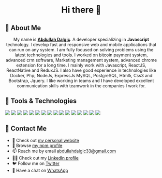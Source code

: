 <h1 align="center">Hi there 👋</h1>

<!--
**AbdullahDalgic/AbdullahDalgic** is a ✨ _special_ ✨ repository because its `README.md` (this file) appears on your GitHub profile.

Here are some ideas to get you started:

- 🔭 I’m currently working on ...
- 🌱 I’m currently learning ...
- 👯 I’m looking to collaborate on ...
- 🤔 I’m looking for help with ...
- 💬 Ask me about ...
- 📫 How to reach me: ...
- 😄 Pronouns: ...
- ⚡ Fun fact: ...
-->
## 📖 About Me
<p align="center">
 My name is <a href="https://abdullahdalgic.com.tr"><strong>Abdullah Dalgic</strong></a>. A developer specializing in <strong>Javascript</strong> technology. I develop fast and responsive web and mobile applications that can run on any system. I am fully focused on solving problems using the latest technologies and tools. I worked on bitcoin payment system, advanced crm software, Marketing management system, advanced chrome extension for a long time. I mainly work with Javascript, ReactJS, ReactNative and ReduxJS. I also have good experience in technologies like Docker, Php, NodeJs, ExpressJs MySQL, PostgreSQL, Html5, Css3 and Bootstrap, Jquery. I like working in teams and I have developed excellent communication skills with teamwork in the companies I work for.
</p>

## 🔧 Tools & Technologies 
![](https://img.shields.io/badge/Code-JavaScript-informational?style=flat&logo=JavaScript&logoColor=F7DF1E&color=9cf) ![](https://img.shields.io/badge/Code-Typescript-informational?style=flat&logo=Typescript&logoColor=F7DF1E&color=9cf) ![](https://img.shields.io/badge/Code-ChromeExtension-informational?style=flat&logo=GoogleChrome&logoColor=F7DF1E&color=9cf) ![](https://img.shields.io/badge/Frame-ReactJS-informational?style=flat&logo=React&logoColor=61DAFB&color=9cf) ![](https://img.shields.io/badge/Frame-ReactNative-informational?style=flat&logo=React&logoColor=3776AB&color=9cf) ![](https://img.shields.io/badge/Code-ReduxJs-informational?style=flat&logo=Redux&logoColor=61DAFB&color=9cf) ![](https://img.shields.io/badge/Tool-NPM-informational?style=flat&logo=npm&logoColor=CB3837&color=9cf) ![](https://img.shields.io/badge/Code-Php-informational?style=flat&logo=Php&logoColor=3776AB&color=9cf) ![](https://img.shields.io/badge/Frame-Laravel-informational?style=flat&logo=Php&logoColor=3776AB&color=9cf) ![](https://img.shields.io/badge/Server-Docker-informational?style=flat&logo=Docker&logoColor=3776AB&color=9cf) ![](https://img.shields.io/badge/Frame-ExpressJS-informational?style=flat&logo=Express&logoColor=000000&color=9cf) ![](https://img.shields.io/badge/Frame-Bootstrap-informational?style=flat&logo=Bootstrap&logoColor=7952B3&color=9cf) ![](https://img.shields.io/badge/Frame-Jquery-informational?style=flat&logo=Jquery&logoColor=3776AB&color=9cf) ![](https://img.shields.io/badge/Tool-git-informational?style=flat&logo=Git&logoColor=F05032&color=9cf) ![](https://img.shields.io/badge/Code-MySQL-informational?style=flat&logo=MySQL&logoColor=003B57&color=9cf) ![](https://img.shields.io/badge/Code-PostgreSQL-informational?style=flat&logo=PostgreSQL&logoColor=003B57&color=9cf)

## 📇 Contact Me
* 🧍 Check out [my personal website](https://abdullahdalgic.com.tr)
* 🚀 Browse [my npm profile](https://www.npmjs.com/~abdullahdalgic)
* 📫 Reach me by email [abdullahdalgic33@gmail.com](mailto:abdullahdalgic33@gmail.com)
* 👨‍💼 Check out my [LinkedIn profile](https://www.linkedin.com/in/abdullahdalgic/) 
* 🐦 Follow me on [Twitter](https://twitter.com/abdullahdalgic_)
* 💬 Have a chat on [WhatsApp](https://wa.me/905312725700)
